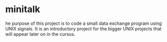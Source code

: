 # minitalk
he purpose of this project is to code a small data exchange program using UNIX signals. It is an introductory project for the bigger UNIX projects that will appear later on in the cursus.
